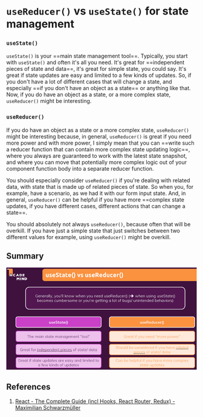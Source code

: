 # `useReducer()` vs `useState()` for state management

### `useState()`

`useState()` is your ==main state management tool==. Typically, you start with `useState()` and often it's all you need. It's great for ==independent pieces of state and data==, it's great for simple state, you could say. It's great if state updates are easy and limited to a few kinds of updates. So, if you don't have a lot of different cases that will change a state, and especially ==if you don't have an object as a state== or anything like that. Now, if you do have an object as a state, or a more complex state, `useReducer()` might be interesting.

### `useReducer()`

If you do have an object as a state or a more complex state, `useReducer()` might be interesting because, in general, `useReducer()` is great if you need more power and with more power, I simply mean that you can ==write such a reducer function that can contain more complex state updating logic==, where you always are guaranteed to work with the latest state snapshot, and where you can move that potentially more complex logic out of your component function body into a separate reducer function.

You should especially consider `useReducer()` if you're dealing with related data, with state that is made up of related pieces of state. So when you, for example, have a scenario, as we had it with our form input state. And, in general, `useReducer()` can be helpful if you have more ==complex state updates, if you have different cases, different actions that can change a state==.

You should absolutely not always `useReducer()`, because often that will be overkill. If you have just a simple state that just switches between two different values for example, using `useReducer()` might be overkill.

## Summary

![120_useReducer_vs_useState](..\img\120_useReducer_vs_useState.jpg)

## References

1. [React - The Complete Guide (incl Hooks, React Router, Redux) - Maximilian Schwarzmüller](https://www.udemy.com/course/react-the-complete-guide-incl-redux/)
